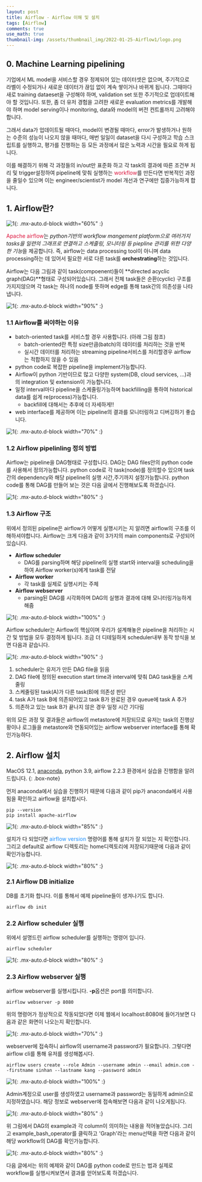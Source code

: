 ```yaml
---
layout: post
title: Airflow - Airflow 이해 및 설치
tags: [Airflow]
comments: true
use_math: true
thumbnail-img: /assets/thumbnail_img/2022-01-25-Airflow1/logo.png
---
```



## 0. Machine Learning pipelining
기업에서 ML model을 서비스할 경우 정제되어 있는 데이터셋은 없으며, 주기적으로 라벨이 수정되거나 새로운 데이터가 끊임 없이 계속 쌓이거나 바뀌게 됩니다. 그때마다 새로 training dataeset을 구성해야 하며, validation set 또한 주기적으로 업데이트해야 할 것입니다. 또한, 좀 더 유저 경험을 고려한 새로운 evaluation metrics를 개발해야 하며 model serving이나 monitoring, data와 model의 버전 컨트롤까지 고려해야합니다. 

그래서 data가 업데이트될 때마다, model이 변경될 때마다, error가 발생하거나 원하는 수준의 성능이 나오지 않을 때마다, 매번 일일이 dataset을 다시 구성하고 학습 스크립트를 실행하고, 평가를 진행하는 등 모든 과정에서 많은 노력과 시간을 필요로 하게 됩니다. 

이를 해결하기 위해 각 과정들의 in/out만 표준화 하고 각 task의 결과에 따른 조건부 처리 및 trigger설정하여 pipeline에 맞춰 실행하는 <span style="color:Crimson">workflow</span>를 만든다면 반복적인 과정을 줄일수 있으며 이는 engineer/scientist가 model 개선과 연구에만 집중가능하게 합니다.



## 1. Airflow란?

![1](https://da2so.github.io/assets/post_img/2022-01-25-Airflow1/1.png){: .mx-auto.d-block width="60%" :}

<span style="color:Crimson">Apache airflow</span>는 *python기반의 workflow mangement platform으로 여러가지 tasks을 일련의 그래프로 연결하고 스케줄링, 모니터링 등 piepline 관리를 위한 다양한 기능*을 제공합니다. 즉, airflow는 data processing tool이 아니며 data processing하는 데 있어서 필요한 서로 다른 task를 **orchestrating**하는 것입니다. 


Airflow는 다음 그림과 같이 task(compoenent)들이 **directed acyclic graph(DAG)**형태로 구성되어있습니다. 그래서 전체 task들은 순환(cyclic) 구조를 가지지않으며 각 task는 하나의 node를 뜻하며 edge를 통해 task간의 의존성을 나타냅니다.


![1](https://da2so.github.io/assets/post_img/2022-01-25-Airflow1/2.png){: .mx-auto.d-block width="90%" :}


### 1.1 Airflow를 써야하는 이유

- batch-oriented task를 서비스할 경우 사용합니다. (아래 그림 참조)
  - batch-oriented란 특정 size만큼(batch)의 데이터를 처리하는 것을 반복
  - 실시간 데이터를 처리하는 streaming pipeline서비스를 처리할경우 airflow는 적합하지 않을 수 있음
- python code로 복잡한 pipeline을 implement가능합니다.
- Airflow이 python 기반이므로 많고 다양한 system(DB, cloud services, ...)과의 integration 및 extension이 가능합니다.
- 일정 interval마다 pipeline을 스케줄링가능하며 backfilling을 통하여 historical data를 쉽게 re(process)가능합니다.
  - backfill에 대해서는 추후에 더 자세하게!!
- web interface를 제공하며 이는 pipeline의 결과를 모니터링하고 디버깅하기 좋습니다. 

![1](https://da2so.github.io/assets/post_img/2022-01-25-Airflow1/3.png){: .mx-auto.d-block width="70%" :}



### 1.2 Airflow pipelinling 정의 방법

Airflow는 pipeline을 DAG형태로 구성합니다. DAG는 DAG files안의 python code를 사용해서 정의가능합니다. python code로 각 task(node)를 정의할수 있으며 task간의 dependency와 해당 pipeline의 실행 시간,주기까지 설정가능합니다. python code를 통해 DAG를 만들어 보는 것은 다음 글에서 진행해보도록 하겠습니다.

![1](https://da2so.github.io/assets/post_img/2022-01-25-Airflow1/4.png){: .mx-auto.d-block width="80%" :}


### 1.3 Airflow 구조

위에서 정의된 pipeline은 airflow가 어떻게 실행시키는 지 알려면 airflow의 구조를 이해하셔야합니다. Airflow는 크게 다음과 같이 3가지의 main components로 구성되어있습니다.

- **Airflow scheduler**
  - DAG를 parsing하며 해당 pipeline의 실행 start와 interval을 scheduling을 하여 Airflow worker(s)에게 task를 전달
- **Airflow worker**
  - 각 task를 실제로 실행시키는 주체
- **Airflow webserver**
  - parsing된 DAG를 시각화하며 DAG의 실행과 결과에 대해 모니터링가능하게 해줌


![1](https://da2so.github.io/assets/post_img/2022-01-25-Airflow1/5.png){: .mx-auto.d-block width="100%" :}

Airflow scheduler는 Airflow의 핵심이며 우리가 설계해놓은 pipeline을 처리하는 시간 및 방법을 모두 결정하게 됩니다. 조금 더 디테일하게 scheduler내부 동작 방식을 보면 다음과 같습니다. 

![1](https://da2so.github.io/assets/post_img/2022-01-25-Airflow1/6.png){: .mx-auto.d-block width="90%" :}


1. scheduler는 유저가 만든 DAG file을 읽음
2. DAG file에 정의된 execution start time과 interval에 맞춰 DAG task들을 스케줄링
3. 스케줄링된 task(A)가 다른 task(B)에 의존성 판단
4. task A가 task B에 의존되어있고 task B가 완료된 경우 queue에 task A 추가
5. 의존하고 있는 task B가 끝나지 않은 경우 일정 시간 기다림

위의 모든 과정 및 결과들은 airflow의 metastore에 저장되므로 유저는 task의 진행상황이나 로그들을 metastore와 연동되어있는 airflow webserver interface를 통해 확인가능하다. 

## 2. Airflow 설치 

MacOS 12.1, [anaconda](https://www.anaconda.com/products/individual), python 3.9, airflow 2.2.3 환경에서 실습을 진행함을 알려드립니다.
{: .box-note}

먼저 anaconda에서 실습을 진행하기 때문에 다음과 같이 pip가 anaconda에서 사용됨을 확인하고 airflow을 설치합시다.

```
pip --version
pip install apache-airflow
```
![1](https://da2so.github.io/assets/post_img/2022-01-25-Airflow1/7.png){: .mx-auto.d-block width="85%" :}

설치가 다 되었다면 <span style="color:DodgerBlue">airflow version</span> 명령어를 통해 설치가 잘 되었는 지 확인합니다. 그리고 default로 airflow 디렉토리는 home디렉토리에 저장되기때문에 다음과 같이 확인가능합니다.

![1](https://da2so.github.io/assets/post_img/2022-01-25-Airflow1/8.png){: .mx-auto.d-block width="80%" :}

### 2.1 Airflow DB initialize

DB를 초기화 합니다. 이를 통해서 예제 pipeline들이 생겨나기도 합니다.
```
airflow db init
```

### 2.2 Airflow scheduler 실행

위에서 설명드린 airflow scheduler를 실행하는 명령어 입니다.


```
airflow scheduler
```

![1](https://da2so.github.io/assets/post_img/2022-01-25-Airflow1/12.png){: .mx-auto.d-block width="80%" :}


### 2.3 Airflow webserver 실행

airflow webserver를 실행시킵니다. **-p**옵션은 port를 의미합니다.

```
airflow webserver -p 8080
```

위의 명령어가 정상적으로 작동되었다면 이제 웹에서 localhost:8080에 들어가보면 다음과 같은 화면이 나오는지 확인합니다.

![1](https://da2so.github.io/assets/post_img/2022-01-25-Airflow1/9.png){: .mx-auto.d-block width="70%" :}

webserver에 접속하니 airflow의 username과 password가 필요합니다. 그렇다면 airflow cli를 통해 유저를 생성해봅시다.

```
airflow users create --role Admin --username admin --email admin.com --firstname sinhan --lastname kang --password admin
```
![1](https://da2so.github.io/assets/post_img/2022-01-25-Airflow1/10.png){: .mx-auto.d-block width="100%" :}

Admin계정으로 user를 생성하였고 username과 password는 동일하게 admin으로 지정하였습니다. 해당 정보로 webserver에 접속해보면 다음과 같이 나오게됩니다.

![1](https://da2so.github.io/assets/post_img/2022-01-25-Airflow1/11.png){: .mx-auto.d-block width="80%" :}


위 그림에서 DAG의 example과 각 column이 의미하는 내용을 적어놓았습니다. 그리고 example_bash_operator를 클릭하고 'Graph'라는 menu선택을 하면 다음과 같이 해당 workflow의 DAG를 확인가능합니다.



![1](https://da2so.github.io/assets/post_img/2022-01-25-Airflow1/13.png){: .mx-auto.d-block width="80%" :}


다음 글에서는 위의 예제와 같이 DAG를 python code로 만드는 법과 실제로 workflow를 실행시켜보면서 결과를 얻어보도록 하겠습니다. 






